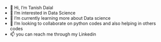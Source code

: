 - 👋 Hi, I’m Tanish Dalal
- 👀 I’m interested in Data Science
- 🌱 I’m currently learning more about Data science
- 💞️ I’m looking to collaborate on python codes and also helping in others codes 
- 📫 you can reach me through my Linkedin 

